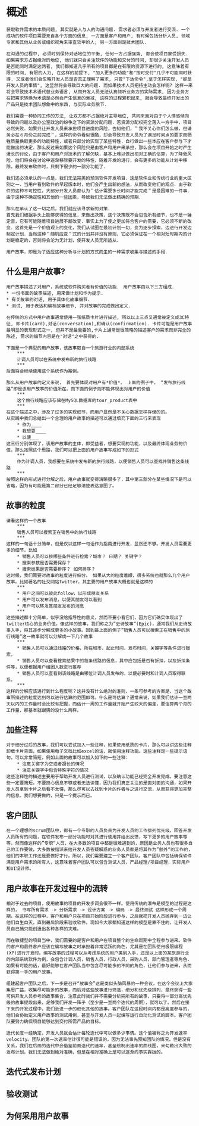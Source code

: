 # 概述
	获取软件需求的本质问题, 其实就是人与人的沟通问题. 需求者必须与开发者进行交流. 一个成功的软件项目需要来自各个方面的信息, 一方面是客户和用户, 有时候包括分析人员, 领域专家和其他从业务或组织视角来审查软甲的人; 另一方面则是技术团队.　　　   

	在沟通的过程中, 必须时刻保持对话地位的平衡, 任何一方占据强势, 都会使项目蒙受损失. 如果需求方占据绝对的地位, 他们就只会关注软件的功能和交付的时间, 却很少关注开发人员是否能同时满足这两者, 我们都知道几乎所有的项目都是在有限的资源下进行的, 这意味着有限的时间, 有限的人力, 在这样的前提下, "加入更多的功能"和"按时交付"几乎不可能同时获得. 又或者他们会忽略开发人员是否真正理解了需求, 只管"下达命令",至于怎样实现, "那是开发人员的事情", 这显然将会导致巨大的问题. 而如果技术人员把持主动会怎样呢? 这样一来将会导致技术术语代替业务语言, 从而开发人员无法认真倾听业务方的实际需求, 因为业务方在把需求转换为术语是必然会产生信息的衰减, 这样的过程累积起来, 就会导致最终开发出的产品只是技术团队想象中的东西, 与实际业务脱节.   

	我们需要一种协同工作的方法, 让双方都不占据绝对主导地位, 共同来面对由于个人情感倾向导致的问题以及办公室政治的纷争之下的资源分配问题．若资源分配权完全落入一方手中，项目必然失败．如果只让开发人员来承担项目进度的风险，告知他们，＂我不关心你们怎么做，但请务必在６月份之前完成＂，这样的命令看似很酷，却会导致开发人员为了满足时间点的要求而牺牲质量换取更多的功能特性，或者只部分的实现了某些特性，自行做出一些本应在客户参与下才能做出的决定．那么反过来如果这个风险只是由客户和用户来承担，那么会在项目开始之时产生漫长的讨论，由于客户和用户对技术的了解欠缺，基本上难以做出相对正确的估算，为了降低风险，他们将会在讨论中逐渐移除要开发的特性，随着开发的进行，会有更多的功能从计划中移除，最终发布软件时，只剩下很少的一部分功能了．

	我们还必须承认的一点是，我们无法完美的预测软件开发项目．这是软件业和传统行业的重大区别之一．当用户看到软件的早起版本时，他们会产生出新的想法，从而改变他们的观点．由于软件的这种不可控性，大部分开发人员都认为＂估计需要多长时间才能完成＂是最困难的一件事．由于这种不确定性和其他的一些因素，导致我们无法做出精确的预期．

	那么在承认了这一切之后，我们就应该寻求新的对策．
	首先我们根据手头上能够获得的信息，来做出决策，这个决策既不会包含所有细节，也不是一锤定音，它有可能随着项目进展不断改变．事实上为了使之更加符合客户的需要，它必须不断的改变．这首先是一个价值观上的变化，我们从试图在最初计划一切，变为逐步探索，边进行开发边制定计划．当然这种＂随机应变＂式的计划并非没有原则，它必须保证在一个相对短时期内的计划是稳定的，否则将会沦为无计划，使开发人员无所适从．

	用户故事，即是为了适应这种分析与计划的方式而生的一种需求收集与描述的手段．

## 什么是用户故事?
	用户故事描述了对用户，系统或软件购买者有价值的功能．　用户故事由以下三方组成．
	* 一份书面的故事描述, 用来做计划和作为提示.  
	* 有关故事的对话, 用于具体化故事细节.  
	* 测试, 用于表达和编档故事细节, 并对故事的完成做出定义. 

	在传统的方式中用户故事通常使用一张纸质卡片进行描述, 所以以上三点又通常被定义成3C特征, 即卡片(card),对话(conversation),和确认(confirmation). 卡片可能是用户故事最明显的表现形式之一, 但并不是最重要的,卡片上通常是很简略的描述客户的需求而非完全的陈述, 需求的细节内容是在"对话"之中获得的. 

	下面是一个典型的用户故事，该故事取自一个旅游行业的内部系统
		***
		计调人员可以在系统中发布新的旅行线路
		***
	后面将会继续使用这个系统作为案例。

	那么从用户故事的定义来说， 首先要体现对用户有*价值*， 上面的例子中， “发布旅行线路”即是该用户故事的价值所在。而下面的例子则不能体现出对用户的价值
		***
		这个旅行线路应该存储在MySQL数据库的tour_product表中
		***
	在这个描述之中，涉及了过多的实现细节，而用户显然是不关心数据怎样存储的的。
	从实践中我们总结出一个合理的用户故事的描述可以通过填充下面的三行来表现
		* 作为____
		* 我想要____
		* 以便___
	这三行分别体现了，该用户故事的主体，即受益者，想要实现的功能，以及最终体现业务的价值。那么按照这个思路，我们可以把上面的用户故事写成如下的形式
		*** 
		作为计调人员，我想要在系统中发布新的旅行线路，以便销售人员可以查找并销售这条线路
		***
	按照这样的形式进行分解之后，用户故事就变得清晰很多了，其中第三部分在某些情况下是可以省略，因为有可能是第二部分已经足够清楚表达意图了。

## 故事的粒度
	请看这样的一个故事
		***
		销售人员可以搜索正在销售中的旅行线路
		***
	这样的一句话十分简单，但是仅以这样一句话作为指南进行开发，显然还不够。开发人员需要更多的细节，比如
		* 销售人员可以按哪些条件进行检索？城市？ 日期？ 关键字？ 
		* 搜索参数是否需要保存？ 
		* 搜索结果是否需要排序？ 如何排序？ 
	这时候，我们需要对故事的粒度进行细分。 如果从大的粒度着眼，很多系统也就那么几个用户故事。比如著名的社交网站twitter，其主要的用户故事大概也就是这样的
		***
		* 用户之间可以彼此follow，以形成朋友关系
		* 用户可以发布消息，以便其朋友可以看到
		* 用户可以转发其朋友发布的消息
		*** 
	这些描述都十分简单，似乎没啥指导性的意义，然而不要小看它们，因为它们确实体现出了twitter核心的业务价值。像这样的故事，我们称之为”史诗故事“(Epic)，通常我们从史诗故事入手，将其逐步分解成更多的小故事。回到最上面的例子”销售人员可以搜索正在销售中的旅行线路“这一故事就可以分解成一下几个故事
		***
		* 销售人员可以通过线路的价格，所在城市，起止时间，发布时间，关键字等条件进行搜索。
		* 销售人员可以查看搜索结果中的每条线路的信息，其中应包括是否有折扣，以及折扣条件等，以便根据用户组团人数进行推荐
		* 销售人员可以查看到该线路是由哪位计调人员发布的，以便必要时和计调人员取得联系。
		*** 
	这样的分解应该进行到什么程度呢？这并没有什么绝对的准则，一条可参考的方案是，当这个故事所描述的粒度达到可以进行估算的范围即可。什么是可估算？通常来说，如果我们估计一至两天以内的工作量时会比较有把握，而估计一周的工作量就开始产生较大的偏差，要估算两个月的工作量，那基本就跟猜的没什么两样。

## 加些注释
	对于细分过后的故事，我们可以尝试加入一些注释，如果使用纸质的卡片，那么可以讲这些注释卸载卡片背面，如果使用电子文档比如excel的话，就使用注释功能。这些注释是一些提示语句，可以非常简短，例如上面的故事可以加入如下的一些注释:
		* 注意关键字为空或者超长的情况
		* 注意关键字中包含特殊字符的情况
	这些注释性的描述主要用于帮助开发人员进行测试，以及确认功能已经完全开发完成。要注意这些一定要简短，不要担心信息不够或者无法读懂，因为我们真正关注的是面对面的沟通，如果开发人员拿到卡片之后看不太懂，那么尽可以去找到卡片的作者与之进行交流，从而获得更加完整的信息。我们想要做的，只是一个提示而已。	

## 客户团队
	在一个理想的scrum团队中，都有一个专职的人员负责为开发人员的工作排列优先级，回答开发人员所有的问题，在软件发布一部分功能时对其进行使用并给出反馈，写下更多的用户故事等等。然而像这样的”专职“人员，在大多数的项目中都是很难遇到的，原因是业务人员也有很多自己的工作要做，大多数被指派来给开发人员答疑解惑的业务人员都是将其作为”额外“的工作的，他们的本职工作还是要做好才行。所以，我们需要建立一个客户团队。客户团队中包括确保软件满足用户需求的所有人，这意味着客户团队可以包含测试人员，产品经理/项目经理，实际用户和UI设计师。

## 用户故事在开发过程中的流转
	相对于过去的项目，使用故事的项目的开发步调会很不一样。使用传统的瀑布是模型的过程是这样的， 书写所有需求 -> 分析需求 -> 设计方案 -> 编码 -> 最终测试 这样形成一个周期。在这样的过程中，客户和用户只在项目开始阶段进行参与，之后就把开发人员抛弃到一边让他们自生自灭，直到最后阶段来验收软件。现如今大家都知道这样的模型是靠不住的，让开发人员自己搞只能创造出各种各样的灾难。    

	而在敏捷型的项目当中，我们需要的是客户和用户在项目整个的生命周期中全程参与进来。软件的客户和最终客户应该在编写故事之时承担着非常活跃的角色，尤其是在团队使用极限编程(XP)进行开发时。编写故事的过程可以从考虑系统的用户类别入手，还是以上面的某旅游行业的内部系统软件为例，会包含计调人员，销售人员，行政人员，采购人员，部门管理者等角色，如果有可能的话，最好能够在客户团队当中包含尽可能多的不同的角色，让他们参与进来，从而获得第一手的用户故事。  

	组建起客户团队之后，下一步是召开“故事会”这是类似头脑风暴的一种会议，在这个会议上大家集思广益，收集尽可能多的故事，而后对这些故事进行筛选，细分和优先级排列，最终获得一些可供开发人员参考的故事集合，注意此时我们并不需要分析完所有的故事，只要将一部分高优先级的故事提取出来，足够我们开发一阵子（至少是一至两个迭代的周期），就可以了。然后在接下来的开发过程中，我们会进一步的细化其他的故事。客户团队在这段时间内都是高度参与的，他们会协助定义用户故事的测试用例，甚至与开发人员一起编写运行自动化测试的脚本。客户团队要努力确保项目能够达到交付所需产品的目标。  

	迭代长度一经确定，开发人员就会估计每轮迭代中可以做多少事情。这个值被称之为开发速率velocity。团队的第一次速率估计很可能是错误的，因为无法事先预知团队的情况，但是没有关系，我们在后面的迭代中会借鉴前面迭代的速率，甚至绘制出速率的曲线图，来勾勒出大致的发布计划。我们无法做到绝对准确，但是在相对准确上是可以逐渐向事实靠拢的。
	
## 迭代式发布计划
## 验收测试
## 为何采用用户故事